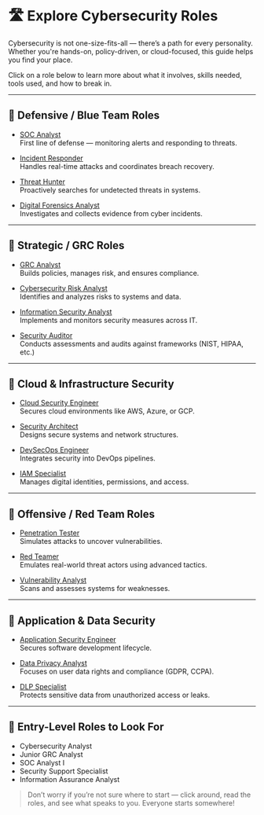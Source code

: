 # 🛣️ Explore Cybersecurity Roles

Cybersecurity is not one-size-fits-all — there’s a path for every personality. Whether you're hands-on, policy-driven, or cloud-focused, this guide helps you find your place.

Click on a role below to learn more about what it involves, skills needed, tools used, and how to break in.

---

## 🔹 Defensive / Blue Team Roles
- [SOC Analyst](./soc-analyst.md)  
  First line of defense — monitoring alerts and responding to threats.

- [Incident Responder](./incident-responder.md)  
  Handles real-time attacks and coordinates breach recovery.

- [Threat Hunter](./threat-hunter.md)  
  Proactively searches for undetected threats in systems.

- [Digital Forensics Analyst](./forensics-analyst.md)  
  Investigates and collects evidence from cyber incidents.

---

## 🔹 Strategic / GRC Roles
- [GRC Analyst](./grc-analyst.md)  
  Builds policies, manages risk, and ensures compliance.

- [Cybersecurity Risk Analyst](./risk-analyst.md)  
  Identifies and analyzes risks to systems and data.

- [Information Security Analyst](./info-sec-analyst.md)  
  Implements and monitors security measures across IT.

- [Security Auditor](./security-auditor.md)  
  Conducts assessments and audits against frameworks (NIST, HIPAA, etc.)

---

## 🔹 Cloud & Infrastructure Security
- [Cloud Security Engineer](./cloud-security.md)  
  Secures cloud environments like AWS, Azure, or GCP.

- [Security Architect](./security-architect.md)  
  Designs secure systems and network structures.

- [DevSecOps Engineer](./devsecops.md)  
  Integrates security into DevOps pipelines.

- [IAM Specialist](./iam-specialist.md)  
  Manages digital identities, permissions, and access.

---

## 🔹 Offensive / Red Team Roles
- [Penetration Tester](./pentester.md)  
  Simulates attacks to uncover vulnerabilities.

- [Red Teamer](./red-teamer.md)  
  Emulates real-world threat actors using advanced tactics.

- [Vulnerability Analyst](./vulnerability-analyst.md)  
  Scans and assesses systems for weaknesses.

---

## 🔹 Application & Data Security
- [Application Security Engineer](./appsec-engineer.md)  
  Secures software development lifecycle.

- [Data Privacy Analyst](./data-privacy.md)  
  Focuses on user data rights and compliance (GDPR, CCPA).

- [DLP Specialist](./dlp-specialist.md)  
  Protects sensitive data from unauthorized access or leaks.

---

## 🐣 Entry-Level Roles to Look For
- Cybersecurity Analyst
- Junior GRC Analyst
- SOC Analyst I
- Security Support Specialist
- Information Assurance Analyst

> Don’t worry if you’re not sure where to start — click around, read the roles, and see what speaks to you. Everyone starts somewhere!
